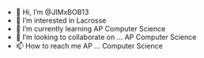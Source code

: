 - 👋 Hi, I’m @JIMxBOB13
- 👀 I’m interested in Lacrosse
- 🌱 I’m currently learning AP Computer Science
- 💞️ I’m looking to collaborate on ... AP Computer Science
- 📫 How to reach me AP ... Computer Science

<!---
JIMxBOB13/JIMxBOB13 is a ✨ special ✨ repository because its `README.md` (this file) appears on your GitHub profile.
You can click the Preview link to take a look at your changes.
--->
